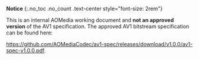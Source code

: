 <div id="draft-legend" class="alert alert-danger" markdown="1">

**Notice**
{:.no_toc .no_count .text-center style="font-size: 2rem"}

This is an internal AOMedia working document and **not an approved version** of
the AV1 specification. The approved AV1 bitstream specification can be found
here:

<https://github.com/AOMediaCodec/av1-spec/releases/download/v1.0.0/av1-spec-v1.0.0.pdf>.

</div>
